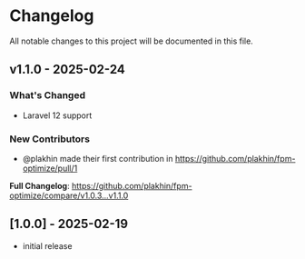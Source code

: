 # Changelog

All notable changes to this project will be documented in this file.

## v1.1.0 - 2025-02-24

### What's Changed

* Laravel 12 support

### New Contributors

* @plakhin made their first contribution in https://github.com/plakhin/fpm-optimize/pull/1

**Full Changelog**: https://github.com/plakhin/fpm-optimize/compare/v1.0.3...v1.1.0

## [1.0.0] - 2025-02-19

- initial release
